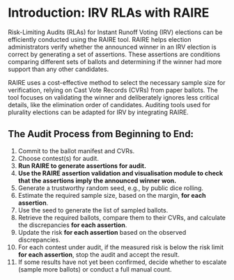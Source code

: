 # Introduction: IRV RLAs with RAIRE

Risk-Limiting Audits (RLAs) for Instant Runoff Voting (IRV) elections can be efficiently conducted using the RAIRE tool. RAIRE helps
election administrators verify whether the announced winner in an IRV
election is correct by generating a set of assertions. These
assertions are conditions comparing different sets of ballots and
determining if the winner had more support than any other candidates.

RAIRE uses a cost-effective method to select the necessary sample size
for verification, relying on Cast Vote Records (CVRs) from paper
ballots. The tool focuses on validating the winner and deliberately
ignores less critical details, like the elimination order of
candidates. Auditing tools used for plurality elections can be adapted
for IRV by integrating RAIRE.

## The Audit Process from Beginning to End:

1. Commit to the ballot manifest and CVRs.
2. Choose contest(s) for audit.
3. **Run RAIRE to generate assertions for audit.**
4. **Use the RAIRE assertion validation and visualisation module to check that the assertions imply the announced winner won.**
5. Generate a trustworthy random seed, e.g., by public dice rolling.
6. Estimate the required sample size, based on the margin, **for each assertion**.
7. Use the seed to generate the list of sampled ballots.
8. Retrieve the required ballots, compare them to their CVRs, and calculate the discrepancies **for each assertion**.
9. Update the risk **for each assertion** based on the observed discrepancies.
10. For each contest under audit, if the measured risk is below the risk limit **for each assertion**, stop the audit and accept the result.
11. If some results have not yet been confirmed, decide whether to escalate (sample more ballots) or conduct a full manual count.
